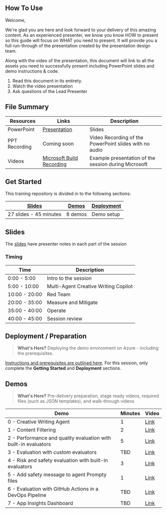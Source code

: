 ## How To Use

Welcome,

We're glad you are here and look forward to your delivery of this amazing content. As an experienced presenter, we know you know HOW to present so this guide will focus on WHAT you need to present. It will provide you a full run-through of the presentation created by the presentation design team.

Along with the video of the presentation, this document will link to all the assets you need to successfully present including PowerPoint slides and demo instructions &
code.

1. Read this document in its entirety.
2. Watch the video presentation
3. Ask questions of the Lead Presenter

## File Summary

| Resources          | Links                            | Description |
|-------------------|----------------------------------|-------------------|
| PowerPoint        | [Presentation](https://aka.ms/AAs1zub) | Slides |
| PPT Recording     | Coming soon | Video Recording of the PowerPoint slides with no audio |
| Videos            | [Microsoft Build Recording](https://www.youtube.com/watch?v=FHeVBfqelts&t=1470s) | Example presentation of the session during Microsoft |

## Get Started

This training repository is divided in to the following sections:

| [Slides](#slides) | [Demos](demos/README.md) | [Deployment](deployment/README.md) | 
|-------------------|---------------------------|--------------------------------------
| 27 slides - 45 minutes| 8 demos | Demo setup

## Slides

The [slides](https://microsoft.sharepoint.com/:p:/t/EventSessionUploads/EeZ6oDXP0UNJl9vvt65s_5cB7euJeZEjEQU9Nk_FAI6iLg?e=rbmP7D) have presenter notes in each part of the session

### Timing

| Time        | Description 
--------------|-------------
0:00 - 5:00   | Intro to the session 
5:00 - 10:00 | Multi-Agent Creative Writing Copilot
10:00 - 20:00 | Red Team
20:00 - 35:00 | Measure and Mitigate
35:00 - 40:00 | Operate
40:00 - 45:00 | Session review

## Deployment / Preparation

>**What's Here?** Deploying the demo environment on Azure - including the prerequisites.

[Instructions and prerequisites are outlined here](https://github.com/Azure-Samples/contoso-creative-writer?tab=readme-ov-file). For this session, only complete the **Getting Started** and **Deployment** sections.

## Demos

> **What's Here?** Pre-delivery preparation, stage ready videos, required files (such as JSON templates), and walk-through videos

| Demo 	                                                                                               | Minutes | Video |
-------------------------------------------------------------------------------------------------------|---------|----------------- | 
|  0 - Creative Writing Agent | 1       | [Link](https://www.microsoft.com) |
|  1 - Content Filtering | 2       | [Link](https://www.microsoft.com) |
|  2 - Performance and quality evaluation with built-in evaluators | 5       | [Link](https://www.microsoft.com) |
|  3 - Evaluation with custom evaluators | TBD       | [Link](https://www.microsoft.com) |
|  4 - Risk and safety evaluation with built-in evaluators | 3       | [Link](https://www.microsoft.com) |
|  5 - Add safety message to agent Prompty files | 1       | [Link](https://www.microsoft.com) |
|  6 - Evaluation with GitHub Actions in a DevOps Pipeline | TBD       | [Link](https://www.microsoft.com) |
|  7 - App Insights Dashboard | TBD       | [Link](https://www.microsoft.com) |
